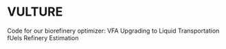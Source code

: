 # VULTURE
Code for our biorefinery optimizer: VFA Upgrading to Liquid Transportation fUels Refinery Estimation
